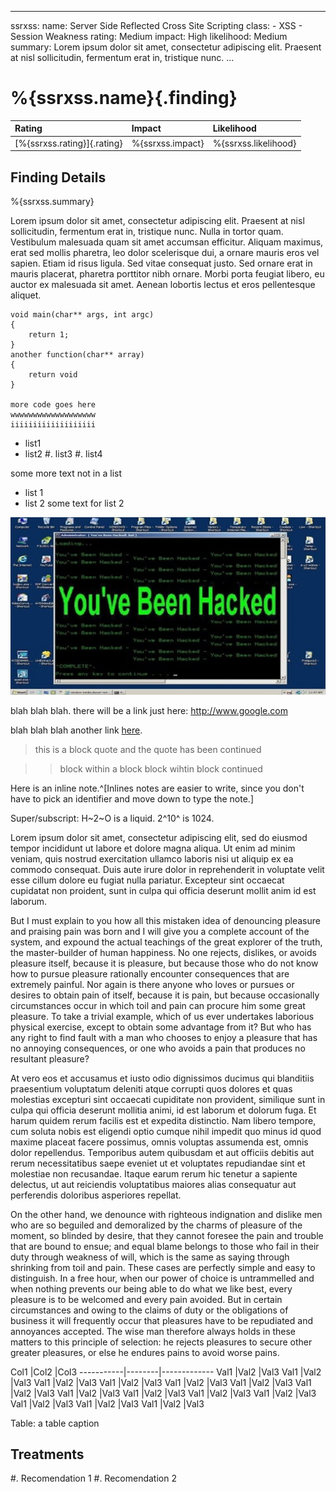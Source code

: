 
---
ssrxss:
    name: Server Side Reflected Cross Site Scripting
    class: 
        - XSS
        - Session Weakness
    rating: Medium
    impact: High
    likelihood: Medium
    summary: Lorem ipsum dolor sit amet, consectetur adipiscing elit. Praesent at nisl sollicitudin, fermentum erat in, tristique nunc.
...

# %{ssrxss.name}{.finding}
  Rating                        | Impact            | Likelihood
  :-----------------------------|:------------------|:------------
  [%{ssrxss.rating}]{.rating}   | %{ssrxss.impact}  | %{ssrxss.likelihood}

## Finding Details

%{ssrxss.summary}

Lorem ipsum dolor sit amet, consectetur adipiscing elit. Praesent at nisl sollicitudin, fermentum erat in, tristique nunc. Nulla in tortor quam. Vestibulum malesuada quam sit amet accumsan efficitur. Aliquam maximus, erat sed mollis pharetra, leo dolor scelerisque dui, a ornare mauris eros vel sapien. Etiam id risus ligula. Sed vitae consequat justo. Sed ornare erat in mauris placerat, pharetra porttitor nibh ornare. Morbi porta feugiat libero, eu auctor ex malesuada sit amet. Aenean lobortis lectus et eros pellentesque aliquet.

~~~~ {#mycode .c .numberLines startFrom="100"}
void main(char** args, int argc)
{
    return 1;
}
another function(char** array)
{
    return void
}

more code goes here
wwwwwwwwwwwwwwwwwww
iiiiiiiiiiiiiiiiiii
~~~~

- list1
- list2
    #. list3
    #. list4

some more text not in a list

- list 1
- list 2
    some text for list 2

![an image caption](screenshot.jpg)

blah blah blah. there will be a link just here: <http://www.google.com>

blah blah blah another link [here](http://www.google.com).

> this is a block quote
and the quote has been continued

> > block within a block
block wihtin block continued

Here is an inline note.^[Inlines notes are easier to write, since
you don't have to pick an identifier and move down to type the
note.]

Super/subscript: H~2~O is a liquid.  2^10^ is 1024.

Lorem ipsum dolor sit amet, consectetur adipiscing elit, sed do eiusmod tempor incididunt ut labore et dolore magna aliqua. Ut enim ad minim veniam, quis nostrud exercitation ullamco laboris nisi ut aliquip ex ea commodo consequat. Duis aute irure dolor in reprehenderit in voluptate velit esse cillum dolore eu fugiat nulla pariatur. Excepteur sint occaecat cupidatat non proident, sunt in culpa qui officia deserunt mollit anim id est laborum.

But I must explain to you how all this mistaken idea of denouncing pleasure and praising pain was born and I will give you a complete account of the system, and expound the actual teachings of the great explorer of the truth, the master-builder of human happiness. No one rejects, dislikes, or avoids pleasure itself, because it is pleasure, but because those who do not know how to pursue pleasure rationally encounter consequences that are extremely painful. Nor again is there anyone who loves or pursues or desires to obtain pain of itself, because it is pain, but because occasionally circumstances occur in which toil and pain can procure him some great pleasure. To take a trivial example, which of us ever undertakes laborious physical exercise, except to obtain some advantage from it? But who has any right to find fault with a man who chooses to enjoy a pleasure that has no annoying consequences, or one who avoids a pain that produces no resultant pleasure?

At vero eos et accusamus et iusto odio dignissimos ducimus qui blanditiis praesentium voluptatum deleniti atque corrupti quos dolores et quas molestias excepturi sint occaecati cupiditate non provident, similique sunt in culpa qui officia deserunt mollitia animi, id est laborum et dolorum fuga. Et harum quidem rerum facilis est et expedita distinctio. Nam libero tempore, cum soluta nobis est eligendi optio cumque nihil impedit quo minus id quod maxime placeat facere possimus, omnis voluptas assumenda est, omnis dolor repellendus. Temporibus autem quibusdam et aut officiis debitis aut rerum necessitatibus saepe eveniet ut et voluptates repudiandae sint et molestiae non recusandae. Itaque earum rerum hic tenetur a sapiente delectus, ut aut reiciendis voluptatibus maiores alias consequatur aut perferendis doloribus asperiores repellat.

On the other hand, we denounce with righteous indignation and dislike men who are so beguiled and demoralized by the charms of pleasure of the moment, so blinded by desire, that they cannot foresee the pain and trouble that are bound to ensue; and equal blame belongs to those who fail in their duty through weakness of will, which is the same as saying through shrinking from toil and pain. These cases are perfectly simple and easy to distinguish. In a free hour, when our power of choice is untrammelled and when nothing prevents our being able to do what we like best, every pleasure is to be welcomed and every pain avoided. But in certain circumstances and owing to the claims of duty or the obligations of business it will frequently occur that pleasures have to be repudiated and annoyances accepted. The wise man therefore always holds in these matters to this principle of selection: he rejects pleasures to secure other greater pleasures, or else he endures pains to avoid worse pains.

<div class="clrtbl">
  Col1     |Col2    |Col3
-----------|--------|-------------
  Val1     |Val2    |Val3
  Val1     |Val2    |Val3
  Val1     |Val2    |Val3
  Val1     |Val2    |Val3
  Val1     |Val2    |Val3
  Val1     |Val2    |Val3
  Val1     |Val2    |Val3
  Val1     |Val2    |Val3
  Val1     |Val2    |Val3
  Val1     |Val2    |Val3
  Val1     |Val2    |Val3
  Val1     |Val2    |Val3
  Val1     |Val2    |Val3
  Val1     |Val2    |Val3

Table: a table caption 
</div>

## Treatments
<div class="treatment">
#. Recomendation 1
#. Recomendation 2 
</div>
